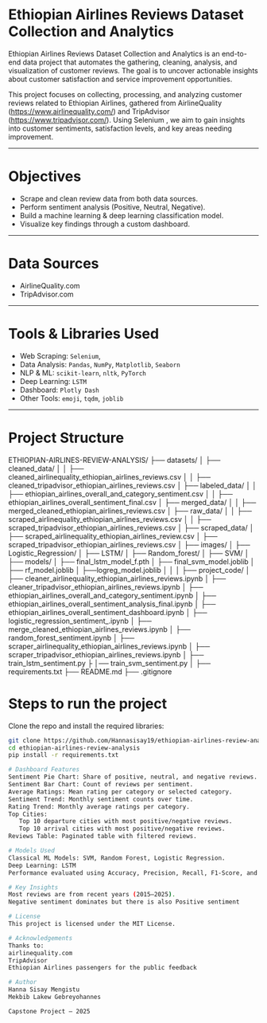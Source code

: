 # Ethiopian Airlines Reviews Dataset Collection and Analytics

Ethiopian Airlines Reviews Dataset Collection and Analytics is an end-to-end data project that automates the gathering, cleaning, analysis, and visualization of customer reviews. The goal is to uncover actionable insights about customer satisfaction and service improvement opportunities.

This project focuses on collecting, processing, and analyzing customer reviews related to Ethiopian Airlines, gathered from AirlineQuality (https://www.airlinequality.com/) and TripAdvisor (https://www.tripadvisor.com/). Using Selenium , we aim to gain insights into customer sentiments, satisfaction levels, and key areas needing improvement.


---

# Objectives
- Scrape and clean review data from both data sources.
- Perform sentiment analysis (Positive, Neutral, Negative).
- Build a machine learning & deep learning classification model.
- Visualize key findings through a custom dashboard.

---

# Data Sources
- AirlineQuality.com
- TripAdvisor.com

---

# Tools & Libraries Used
- Web Scraping: `Selenium`, 
- Data Analysis: `Pandas`, `NumPy`, `Matplotlib`, `Seaborn`
- NLP & ML: `scikit-learn`, `nltk`, `PyTorch`
- Deep Learning: `LSTM`
- Dashboard: `Plotly Dash`
- Other Tools: `emoji`, `tqdm`, `joblib`

---

# Project Structure
ETHIOPIAN-AIRLINES-REVIEW-ANALYSIS/
├── datasets/
│   ├── cleaned_data/
│   │   ├── cleaned_airlinequality_ethiopian_airlines_reviews.csv
│   │   ├── cleaned_tripadvisor_ethiopian_airlines_reviews.csv
│   ├── labeled_data/
│   │   ├── ethiopian_airlines_overall_and_category_sentiment.csv
│   │   ├── ethiopian_airlines_overall_sentiment_final.csv
│   ├── merged_data/
│   │   ├── merged_cleaned_ethiopian_airlines_reviews.csv
│   ├── raw_data/
│   │   ├── scraped_airlinequality_ethiopian_airlines_reviews.csv
│   │   ├── scraped_tripadvisor_ethiopian_airlines_reviews.csv
│   ├── scraped_data/
│       ├── scraped_airlinequality_ethiopian_airlines_review.csv
│       ├── scraped_tripadvisor_ethiopian_airlines_reviews.csv
│
├── images/
│   ├── Logistic_Regression/
│   ├── LSTM/
│   ├── Random_forest/
│   ├── SVM/
│
├── models/
│   ├── final_lstm_model_f.pth
│   ├── final_svm_model.joblib
│   ├── rf_model.joblib
│   ├──logreg_model.joblib
│
│
│
├── project_code/
│   ├── cleaner_airlinequality_ethiopian_airlines_reviews.ipynb
│   ├── cleaner_tripadvisor_ethiopian_airlines_reviews.ipynb
│   ├── ethiopian_airlines_overall_and_category_sentiment.ipynb
│   ├── ethiopian_airlines_overall_sentiment_analysis_final.ipynb
│   ├── ethiopian_airlines_overall_sentiment_dashboard.ipynb
│   ├── logistic_regression_sentiment_.ipynb
│   ├── merge_cleaned_ethiopian_airlines_reviews.ipynb
│   ├── random_forest_sentiment.ipynb
│   ├── scraper_airlinequality_ethiopian_airlines_reviews.ipynb
│   ├── scraper_tripadvisor_ethiopian_airlines_reviews.ipynb
│   ├── train_lstm_sentiment.py
├   │── train_svm_sentiment.py
│
├── requirements.txt
├── README.md
├── .gitignore


# Steps to run the project 
Clone the repo and install the required libraries:
```bash
git clone https://github.com/Hannasisay19/ethiopian-airlines-review-analysis.git
cd ethiopian-airlines-review-analysis
pip install -r requirements.txt

# Dashboard Features 
Sentiment Pie Chart: Share of positive, neutral, and negative reviews.
Sentiment Bar Chart: Count of reviews per sentiment.
Average Ratings: Mean rating per category or selected category.
Sentiment Trend: Monthly sentiment counts over time.
Rating Trend: Monthly average ratings per category.
Top Cities:
   Top 10 departure cities with most positive/negative reviews.
   Top 10 arrival cities with most positive/negative reviews.
Reviews Table: Paginated table with filtered reviews.

# Models Used
Classical ML Models: SVM, Random Forest, Logistic Regression.
Deep Learning: LSTM
Performance evaluated using Accuracy, Precision, Recall, F1-Score, and Confusion Matrix.

# Key Insights
Most reviews are from recent years (2015–2025).
Negative sentiment dominates but there is also Positive sentiment

# License
This project is licensed under the MIT License.

# Acknowledgements
Thanks to:
airlinequality.com
TripAdvisor
Ethiopian Airlines passengers for the public feedback

# Author
Hanna Sisay Mengistu
Mekbib Lakew Gebreyohannes

Capstone Project — 2025

